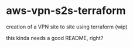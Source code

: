 # aws-vpn-s2s-terraform
creation of a VPN site to site using terraform (wip)

this kinda needs a good README, right?
